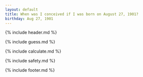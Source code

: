 ```yaml
---
layout: default
title: When was I conceived if I was born on August 27, 1901?
birthday: Aug 27, 1901
---
```


{% include header.md %}

{% include guess.md %}

{% include calculate.md %}

{% include safety.md %}

{% include footer.md %}



